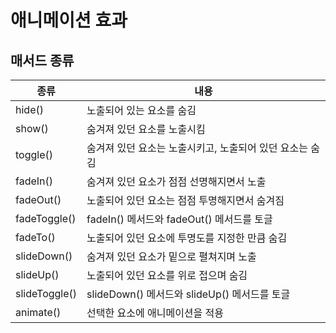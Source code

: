 #  애니메이션 효과

## 매서드 종류

종류| 내용
-|-
hide()| 노출되어 있는 요소를 숨김
show()| 숨겨져 있던 요소를 노출시킴
toggle()| 숨겨져 있던 요소는 노출시키고, 노출되어 있던 요소는 숨김
fadeIn()| 숨겨져 있던 요소가 점점 선명해지면서 노출
fadeOut()| 노출되어 있던 요소는 점점 투명해지면서 숨겨짐
fadeToggle()| fadeIn() 메서드와 fadeOut() 메서드를 토글
fadeTo()| 노출되어 있던 요소에 투명도를 지정한 만큼 숨김
slideDown()| 숨겨져 있던 요소가 밑으로 펼쳐지며 노출
slideUp()| 노출되어 있던 요소를 위로 접으며 숨김
slideToggle()| slideDown() 메서드와 slideUp() 메서드를 토글
animate()| 선택한 요소에 애니메이션을 적용





